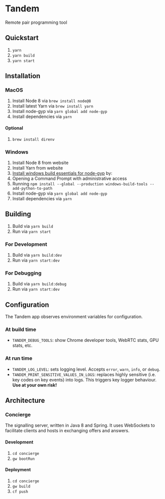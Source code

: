 # Tandem

Remote pair programming tool


## Quickstart

1. `yarn`
1. `yarn build`
1. `yarn start`


## Installation

### MacOS

1. Install Node 8 via `brew install node@8`
1. Install latest Yarn via `brew install yarn`
1. Install node-gyp via `yarn global add node-gyp`
1. Install dependencies via `yarn`

#### Optional

1. `brew install direnv`

### Windows

1. Install Node 8 from website
1. Install Yarn from website
1. [Install windows build essentials for node-gyp](https://github.com/nodejs/node-gyp#option-1) by:
  1. Opening a Command Prompt with administrative access
  1. Running `npm install --global --production windows-build-tools --add-python-to-path`
1. Install node-gyp via `yarn global add node-gyp`
1. Install dependencies via `yarn`


## Building

1. Build via `yarn build`
1. Run via `yarn start`

### For Development

1. Build via `yarn build:dev`
1. Run via `yarn start:dev`

### For Debugging

1. Build via `yarn build:debug`
1. Run via `yarn start:dev`


## Configuration

The Tandem app observes environment variables for configuration.

### At build time

- `TANDEM_DEBUG_TOOLS`: show Chrome developer tools, WebRTC stats, GPU stats, etc.

### At run time

- `TANDEM_LOG_LEVEL`: sets logging level. Accepts `error`, `warn`, `info`, or `debug`.
- `TANDEM_PRINT_SENSITIVE_VALUES_IN_LOGS`: replaces highly sensitive (i.e. key codes on key events) into logs. This triggers key logger behaviour. **Use at your own risk!**


## Architecture

### Concierge

The signalling server, written in Java 8 and Spring.
It uses WebSockets to facilitate clients and hosts in exchanging offers and answers.

#### Development

1. `cd concierge`
1. `gw bootRun`

#### Deployment

1. `cd concierge`
1. `gw build`
1. `cf push`

